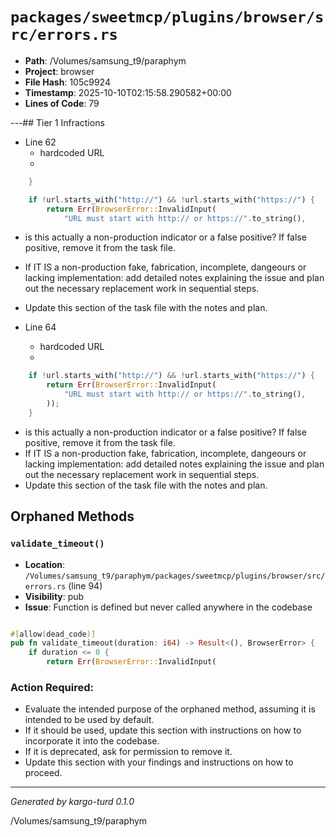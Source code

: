 # `packages/sweetmcp/plugins/browser/src/errors.rs`

- **Path**: /Volumes/samsung_t9/paraphym
- **Project**: browser
- **File Hash**: 105c9924  
- **Timestamp**: 2025-10-10T02:15:58.290582+00:00  
- **Lines of Code**: 79

---## Tier 1 Infractions 


- Line 62
  - hardcoded URL
  - 

```rust
    }

    if !url.starts_with("http://") && !url.starts_with("https://") {
        return Err(BrowserError::InvalidInput(
            "URL must start with http:// or https://".to_string(),
```

- is this actually a non-production indicator or a false positive? If false positive, remove it from the task file.
- If IT IS a non-production fake, fabrication, incomplete, dangeours or lacking implementation: add detailed notes explaining the issue and plan out the necessary replacement work in sequential steps. 
- Update this section of the task file with the notes and plan.


- Line 64
  - hardcoded URL
  - 

```rust
    if !url.starts_with("http://") && !url.starts_with("https://") {
        return Err(BrowserError::InvalidInput(
            "URL must start with http:// or https://".to_string(),
        ));
    }
```

- is this actually a non-production indicator or a false positive? If false positive, remove it from the task file.
- If IT IS a non-production fake, fabrication, incomplete, dangeours or lacking implementation: add detailed notes explaining the issue and plan out the necessary replacement work in sequential steps. 
- Update this section of the task file with the notes and plan.

## Orphaned Methods


### `validate_timeout()`

- **Location**: `/Volumes/samsung_t9/paraphym/packages/sweetmcp/plugins/browser/src/errors.rs` (line 94)
- **Visibility**: pub
- **Issue**: Function is defined but never called anywhere in the codebase

```rust

#[allow(dead_code)]
pub fn validate_timeout(duration: i64) -> Result<(), BrowserError> {
    if duration <= 0 {
        return Err(BrowserError::InvalidInput(
```

### Action Required:

- Evaluate the intended purpose of the orphaned method, assuming it is intended to be used by default.
- If it should be used, update this section with instructions on how to incorporate it into the codebase.
- If it is deprecated, ask for permission to remove it.
- Update this section with your findings and instructions on how to proceed.

---

*Generated by kargo-turd 0.1.0*

/Volumes/samsung_t9/paraphym